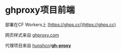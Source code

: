 # ghproxy项目前端

部署在CF Workers上 [https://ghps.cc[(https://ghps.cc)

网页样式来自 [ghproxy.com](https://ghproxy.com/)

代理项目来自 [hunshcn](https://github.com/hunshcn)/**[gh-proxy](https://github.com/hunshcn/gh-proxy)**
